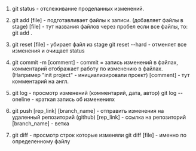 1. git status - отслеживание проделанных изменений.
2. git add [file] - подготавливает файлы к записи. (добавляет файлы в stage)
[file] - тут названия файлов через пробел
если все файлы, то:
   git add .

2. git reset [file] - убирает файл из stage
   git reset --hard - отменяет все изменения и очищает status

3. git commit -m [comment] - commit = запись изменений в файлах, комментарий отображает работу по изменению в файлах.
(Например "init project" - инициализировали проект)
[comment] - тут комментарий на англ.

4. git log - просмотр изменений (комментарий, дата, автор)
   git log --oneline - краткая запись об изменениях

5. git push [rep_link] [branch_name] - отправить изменения на удаленный репозиторий (github)
[rep_link] - ссылка на репозиторий
[branch_name] - ветка

6. git diff - просмотр строк которые изменяли 
   git diff [file] - именно по определенному файлу